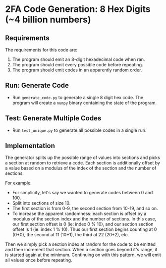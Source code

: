 # 2FA Code Generation: 8 Hex Digits (~4 billion numbers)
## Requirements
The requirements for this code are:
1. The program should emit an 8-digit hexadecimal code when ran.
2. The program should emit every possible code before repeating.
3. The program should emit codes in an apparently random order.

## Run: Generate Code
- Run `generate_code.py` to generate a single 8 digit hex code.
The program will create a `numpy` binary containing the state of the program.

## Test: Generate Multiple Codes
- Run `test_unique.py` to generate all possible codes in a single run.

## Implementation
The generator splits up the possible range of values into sections and picks
a section at random to retrieve a code. Each section is additionally offset
by a value based on a modulus of the index of the section and the number of
sections.

For example:
- For simplicity, let's say we wanted to generate codes between 0 and 100.
- Split into sections of size 10.
- The first section is from 0-9, the second section from 10-19, and so on.
- To increase the apparent randomness: each section is offset by a modulus of the section index and the number of
sections. In this case, our first section offset is 0 (ie: index 0 % 10), and
our section section offset is 1 (ie: index 1 % 10). Thus our first section
begins counting at 0 (0+0), the second at 11 (10+1), the third at 22 (20+2),
etc.

Then we simply pick a section index at random for the code to be emitted and
then increment that section. When a section goes beyond it's range, it is
started again at the minimum. Continuing on with this pattern, we will emit
all values once before repeating.
